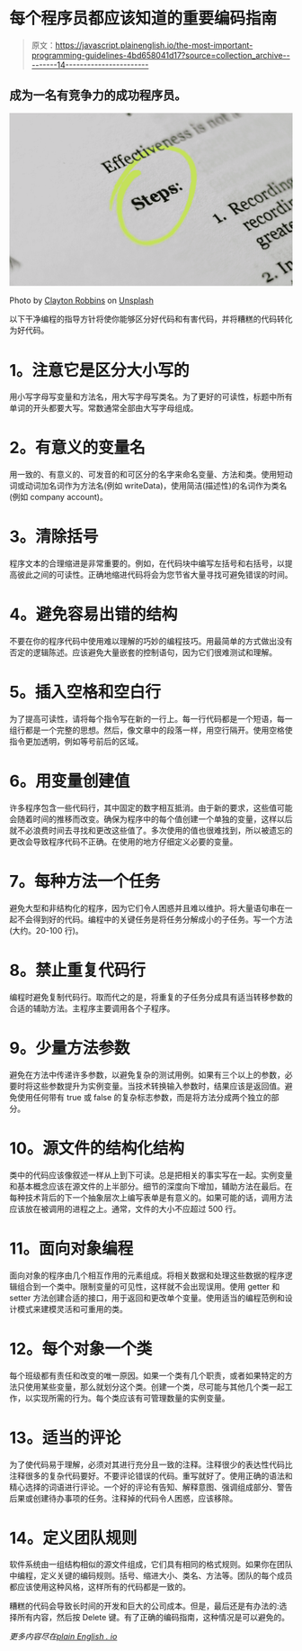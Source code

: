 # 每个程序员都应该知道的重要编码指南

> 原文：<https://javascript.plainenglish.io/the-most-important-programming-guidelines-4bd658041d17?source=collection_archive---------14----------------------->

## 成为一名有竞争力的成功程序员。

![](img/34e8dd15740b8c6577512f98d667adfd.png)

Photo by [Clayton Robbins](https://unsplash.com/@claytonrobbins?utm_source=medium&utm_medium=referral) on [Unsplash](https://unsplash.com?utm_source=medium&utm_medium=referral)

以下干净编程的指导方针将使你能够区分好代码和有害代码，并将糟糕的代码转化为好代码。

# **1。注意它是区分大小写的**

用小写字母写变量和方法名，用大写字母写类名。为了更好的可读性，标题中所有单词的开头都要大写。常数通常全部由大写字母组成。

# **2。有意义的变量名**

用一致的、有意义的、可发音的和可区分的名字来命名变量、方法和类。使用短动词或动词加名词作为方法名(例如 writeData)，使用简洁(描述性)的名词作为类名(例如 company account)。

# **3。清除括号**

程序文本的合理缩进是非常重要的。例如，在代码块中编写左括号和右括号，以提高彼此之间的可读性。正确地缩进代码将会为您节省大量寻找可避免错误的时间。

# **4。避免容易出错的结构**

不要在你的程序代码中使用难以理解的巧妙的编程技巧。用最简单的方式做出没有否定的逻辑陈述。应该避免大量嵌套的控制语句，因为它们很难测试和理解。

# **5。插入空格和空白行**

为了提高可读性，请将每个指令写在新的一行上。每一行代码都是一个短语，每一组行都是一个完整的思想。然后，像文章中的段落一样，用空行隔开。使用空格使指令更加透明，例如等号前后的区域。

# **6。用变量创建值**

许多程序包含一些代码行，其中固定的数字相互抵消。由于新的要求，这些值可能会随着时间的推移而改变。确保为程序中的每个值创建一个单独的变量，这样以后就不必浪费时间去寻找和更改这些值了。多次使用的值也很难找到，所以被遗忘的更改会导致程序代码不正确。在使用的地方仔细定义必要的变量。

# **7。每种方法一个任务**

避免大型和非结构化的程序，因为它们令人困惑并且难以维护。将大量语句串在一起不会得到好的代码。编程中的关键任务是将任务分解成小的子任务。写一个方法(大约。20-100 行)。

# **8。禁止重复代码行**

编程时避免复制代码行。取而代之的是，将重复的子任务分成具有适当转移参数的合适的辅助方法。主程序主要调用各个子程序。

# **9。少量方法参数**

避免在方法中传递许多参数，以避免复杂的测试用例。如果有三个以上的参数，必要时将这些参数提升为实例变量。当技术转换输入参数时，结果应该是返回值。避免使用任何带有 true 或 false 的复杂标志参数，而是将方法分成两个独立的部分。

# **10。源文件的结构化结构**

类中的代码应该像叙述一样从上到下可读。总是把相关的事实写在一起。实例变量和基本概念应该在源文件的上半部分。细节的深度向下增加，辅助方法在最后。在每种技术背后的下一个抽象层次上编写表单是有意义的。如果可能的话，调用方法应该放在被调用的进程之上。通常，文件的大小不应超过 500 行。

# **11。面向对象编程**

面向对象的程序由几个相互作用的元素组成。将相关数据和处理这些数据的程序逻辑组合到一个类中。限制变量的可见性，这样就不会出现误用。使用 getter 和 setter 方法创建合适的接口，用于返回和更改单个变量。使用适当的编程范例和设计模式来建模灵活和可重用的类。

# 12。每个对象一个类

每个班级都有责任和改变的唯一原因。如果一个类有几个职责，或者如果特定的方法只使用某些变量，那么就划分这个类。创建一个类，尽可能与其他几个类一起工作，以实现所需的行为。每个类应该有可管理数量的实例变量。

# **13。适当的评论**

为了使代码易于理解，必须对其进行充分且一致的注释。注释很少的表达性代码比注释很多的复杂代码要好。不要评论错误的代码。重写就好了。使用正确的语法和精心选择的词语进行评论。一个好的评论有告知、解释意图、强调组成部分、警告后果或创建待办事项的任务。注释掉的代码令人困惑，应该移除。

# **14。定义团队规则**

软件系统由一组结构相似的源文件组成，它们具有相同的格式规则。如果你在团队中编程，定义关键的编码规则。括号、缩进大小、类名、方法等。团队的每个成员都应该使用这种风格，这样所有的代码都是一致的。

糟糕的代码会导致长时间的开发和巨大的公司成本。但是，最后还是有办法的:选择所有内容，然后按 Delete 键。有了正确的编码指南，这种情况是可以避免的。

*更多内容尽在*[*plain English . io*](http://plainenglish.io/)